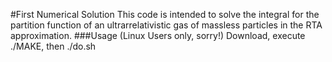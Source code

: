 #First Numerical Solution
This code is intended to solve the integral for the partition function of an ultrarrelativistic gas of massless particles in the RTA approximation.
###Usage (Linux Users only, sorry!)
Download, execute ./MAKE, then ./do.sh

